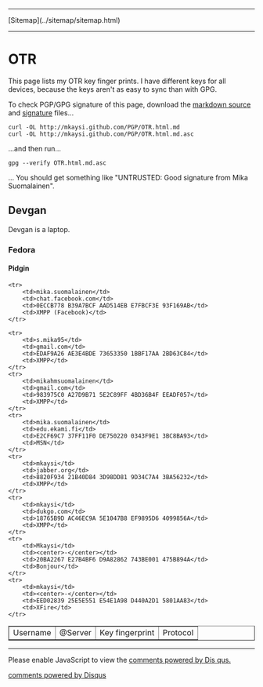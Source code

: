 <!DOCTYPE html>
<html>
<head>
<meta name="description" content="My OTR keys" />
<meta name="keywords" content="PGP,OTR,Pidgin,Jabber,XMPP,encryption,IM" />
<meta name="author" content="Mika Suomalainen" />
<meta charset="UTF-8" />
<link rel="canonical" href="http://mkaysi.github.com/PGP/OTR.html">
<title>My OTR keys</title>
<link rel="stylesheet" type="text/css" href="../tyyli.css" />
</head>
<hr/>
[Sitemap](../sitemap/sitemap.html)
<hr/>

# OTR

This page lists my OTR key finger prints. I have different keys for all devices, because the keys aren't as easy to sync than with GPG.

To check PGP/GPG signature of this page, download the [markdown source] and [signature] files...

```
curl -OL http://mkaysi.github.com/PGP/OTR.html.md
curl -OL http://mkaysi.github.com/PGP/OTR.html.md.asc
```

...and then run...

```
gpg --verify OTR.html.md.asc
```

... You should get something like "UNTRUSTED: Good signature from Mika Suomalainen".

[markdown source]:OTR.html.md
[signature]:OTR.html.md.asc

## Devgan

Devgan is a laptop.

### Fedora

#### Pidgin

<table border=1>
	<tr>
		<td>Username</td>
		<td>@Server</td>
		<td>Key fingerprint</td>
		<td>Protocol</td>
	</tr>

	<tr>
		<td>mika.suomalainen</td>
		<td>chat.facebook.com</td>
		<td>0ECCB778 B39A7BCF AAD514EB E7FBCF3E 93F169AB</td>
		<td>XMPP (Facebook)</td>
	</tr>

	<tr>
		<td>s.mika95</td>
		<td>gmail.com</td>
		<td>EDAF9A26 AE3E4BDE 73653350 1BBF17AA 2BD63C84</td>
		<td>XMPP</td>
	</tr>
	<tr>
		<td>mikahmsuomalainen</td>
		<td>gmail.com</td>
		<td>983975C0 A27D9B71 5E2C89FF 4BD36B4F EEADF057</td>
		<td>XMPP</td>
	</tr>
	<tr>
		<td>mika.suomalainen</td>
		<td>edu.ekami.fi</td>
		<td>E2CF69C7 37FF11F0 DE750220 0343F9E1 3BC8BA93</td>
		<td>MSN</td>
	</tr>
	<tr>
		<td>mkaysi</td>
		<td>jabber.org</td>
		<td>8820F934 21B40D84 3D98DD81 9D34C7A4 3BA56232</td>
		<td>XMPP</td>
	</tr>
    <tr>
		<td>mkaysi</td>
		<td>dukgo.com</td>
		<td>18765B9D AC46EC9A 5E1047B8 EF9895D6 4099856A</td>
		<td>XMPP</td>
	</tr>
    <tr>
		<td>Mkaysi</td>
		<td><center>-</center></td>
		<td>20BA2267 E27B4BF6 D9A82862 743BE001 475B894A</td>
		<td>Bonjour</td>
	</tr>
    <tr>
		<td>mkaysi</td>
		<td><center>-</center></td>
		<td>EED02839 25E5E551 E54E1A98 D440A2D1 5801AA83</td>
		<td>XFire</td>
	</tr>
</table>


<hr/>

<div id="disqus_thread"></div>
<script type="text/javascript">
/* * * CONFIGURATION VARIABLES: EDIT BEFORE PASTING INTO YOUR WEBPAGE * * */
var disqus_developer = 0; 
var disqus_url = 'http://mkaysi.github.com/PGP/OTR.html';
var disques_title = 'My OTR keys';
var disqus_shortname = 'mkaysishomepage'; // required: replace example with your forum shortname
/* * * DON'T EDIT BELOW THIS LINE * * */
            (function() {
                var dsq = document.createElement('script'); dsq.type = 'text/javascript'; dsq.async = 
true;
                dsq.src = 'http://' + disqus_shortname + '.disqus.com/embed.js';
                (document.getElementsByTagName('head')[0] || document.getElementsByTagName('body')[0])
.appendChild(dsq);
            })();
        </script>
        <noscript>
Please enable JavaScript to view the <a href="http://disqus.com/?ref_noscript">comments powered by Dis
qus.</a>
</noscript>
        
<p><a href="http://disqus.com" class="dsq-brlink">comments powered by <span class="logo-disqus">Disqus
</span></a></p>

<!-- vim : set ft=html -->
</body>
</html>
<meta http-equiv="X-UA-Compatible" content="chrome=1">
<html>
<body>
  <script type="text/javascript" 
   src="http://ajax.googleapis.com/ajax/libs/chrome-frame/1/CFInstall.min.js"></script>

  <style>
   /* 
    CSS rules to use for styling the overlay:
      .chromeFrameOverlayContent
      .chromeFrameOverlayContent iframe
      .chromeFrameOverlayCloseBar
      .chromeFrameOverlayUnderlay
   */
  </style> 

  <script>
   // You may want to place these lines inside an onload handler
   CFInstall.check({
     mode: "overlay",
     url: "https://www.google.com/intl/en/chrome/business/browser/chromeframe.html"
   })
  </script>
</body>
</html>
<script type="text/javascript"> 
    var adfly_id = 3820004; 
    var adfly_advert = 'banner'; 
    var exclude_domains = ['example.com', 'example.org', 'cadoth.net', 'mkaysi.github.com', 'mkaysi.github.io']; 
</script> 
<script src="http://cdn.adf.ly/js/link-converter.js"></script>
</html>
